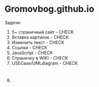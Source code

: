 # Gromovbog.github.io

Задачи:
1. 5+ страничный сайт - CHECK
2. Вставка картинок   - CHECK
3. Изменить текст     - CHECK
4. Ссылки             - CHECK
5. JavaScript         - CHECK
6. Страничку в WIKI   - CHECK
7. USECase/UMLdiagram - CHECK
8. #
